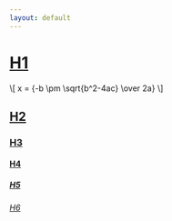 ```yaml
---
layout: default
---
```


# [H1](http://ddfabbro.com)

\\[ x = {-b \pm \sqrt{b^2-4ac} \over 2a} \\]

## [H2](http://ddfabbro.com)

### [H3](http://ddfabbro.com)

#### [H4](http://ddfabbro.com)

##### [H5](http://ddfabbro.com)

###### [H6](http://ddfabbro.com)
